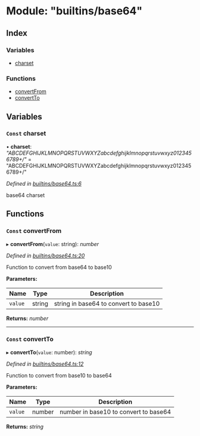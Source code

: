 
# Module: "builtins/base64"

## Index

### Variables

* [charset](_builtins_base64_.md#const-charset)

### Functions

* [convertFrom](_builtins_base64_.md#const-convertfrom)
* [convertTo](_builtins_base64_.md#const-convertto)

## Variables

### <a id="const-charset" name="const-charset"></a> `Const` charset

• **charset**: *"ABCDEFGHIJKLMNOPQRSTUVWXYZabcdefghijklmnopqrstuvwxyz0123456789+/"* = "ABCDEFGHIJKLMNOPQRSTUVWXYZabcdefghijklmnopqrstuvwxyz0123456789+/"

*Defined in [builtins/base64.ts:6](https://github.com/nvitaterna/bconvert/blob/master/src/builtins/base64.ts#L6)*

base64 charset

## Functions

### <a id="const-convertfrom" name="const-convertfrom"></a> `Const` convertFrom

▸ **convertFrom**(`value`: string): *number*

*Defined in [builtins/base64.ts:20](https://github.com/nvitaterna/bconvert/blob/master/src/builtins/base64.ts#L20)*

Function to convert from base64 to base10

**Parameters:**

Name | Type | Description |
------ | ------ | ------ |
`value` | string | string in base64 to convert to base10  |

**Returns:** *number*

___

### <a id="const-convertto" name="const-convertto"></a> `Const` convertTo

▸ **convertTo**(`value`: number): *string*

*Defined in [builtins/base64.ts:12](https://github.com/nvitaterna/bconvert/blob/master/src/builtins/base64.ts#L12)*

Function to convert from base10 to base64

**Parameters:**

Name | Type | Description |
------ | ------ | ------ |
`value` | number | number in base10 to convert to base64  |

**Returns:** *string*
